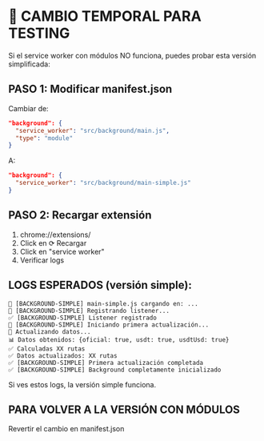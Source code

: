 # 🔄 CAMBIO TEMPORAL PARA TESTING

Si el service worker con módulos NO funciona, puedes probar esta versión simplificada:

## PASO 1: Modificar manifest.json

Cambiar de:
```json
"background": {
  "service_worker": "src/background/main.js",
  "type": "module"
}
```

A:
```json
"background": {
  "service_worker": "src/background/main-simple.js"
}
```

## PASO 2: Recargar extensión

1. chrome://extensions/
2. Click en ⟳ Recargar
3. Click en "service worker"
4. Verificar logs

## LOGS ESPERADOS (versión simple):

```
🔧 [BACKGROUND-SIMPLE] main-simple.js cargando en: ...
🔧 [BACKGROUND-SIMPLE] Registrando listener...
✅ [BACKGROUND-SIMPLE] Listener registrado
🚀 [BACKGROUND-SIMPLE] Iniciando primera actualización...
🔄 Actualizando datos...
📊 Datos obtenidos: {oficial: true, usdt: true, usdtUsd: true}
✅ Calculadas XX rutas
✅ Datos actualizados: XX rutas
✅ [BACKGROUND-SIMPLE] Primera actualización completada
✅ [BACKGROUND-SIMPLE] Background completamente inicializado
```

Si ves estos logs, la versión simple funciona.

## PARA VOLVER A LA VERSIÓN CON MÓDULOS

Revertir el cambio en manifest.json
